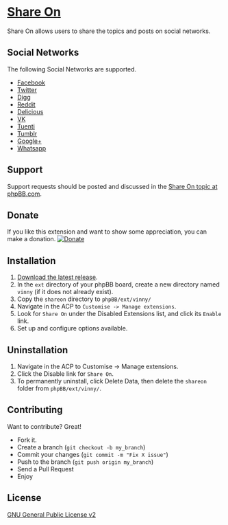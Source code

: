 [Share On](https://www.phpbb.com/customise/db/extension/shareon/)
=============

Share On allows users to share the topics and posts on social networks.


Social Networks
-------
The following Social Networks are supported.
* [Facebook](https://www.facebook.com/)
* [Twitter](http://twitter.com/)
* [Digg](http://digg.com/)
* [Reddit](http://www.reddit.com/)
* [Delicious](https://delicious.com/)
* [VK](http://vk.com/)
* [Tuenti](http://www.tuenti.com/)
* [Tumblr](https://www.tumblr.com/)
* [Google+](https://plus.google.com/)
* [Whatsapp](https://www.whatsapp.com/)


Support
------------
Support requests should be posted and discussed in the [Share On topic at phpBB.com](https://www.phpbb.com/customise/db/extension/shareon/support).


Donate
-------
 If you like this extension and want to show some appreciation, you can make a donation.
[![Donate](https://www.paypalobjects.com/en_US/i/btn/btn_donateCC_LG.gif)](https://www.paypal.com/cgi-bin/webscr?cmd=_s-xclick&hosted_button_id=JWB6R5RMVQTT8)


Installation
------------
1. [Download the latest release](https://github.com/vinny/Share-On/archive/extension.zip).
2. In the `ext` directory of your phpBB board, create a new directory named `vinny` (if it does not already exist).
3. Copy the `shareon` directory to `phpBB/ext/vinny/`
4. Navigate in the ACP to `Customise -> Manage extensions`.
5. Look for `Share On` under the Disabled Extensions list, and click its `Enable` link.
6. Set up and configure options available.

Uninstallation
------------
1. Navigate in the ACP to Customise -> Manage extensions.
2. Click the Disable link for `Share On`.
3. To permanently uninstall, click Delete Data, then delete the `shareon` folder from `phpBB/ext/vinny/`.


Contributing
------------
Want to contribute? Great!
* Fork it.
* Create a branch (`git checkout -b my_branch`)
* Commit your changes (`git commit -m "Fix X issue"`)
* Push to the branch (`git push origin my_branch`)
* Send a Pull Request
* Enjoy


License
------------
[GNU General Public License v2](http://opensource.org/licenses/GPL-2.0)